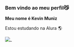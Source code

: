 ### Bem vindo ao meu perfil😼

**Meu nome é Kevin Muniz**

Estou estudando na Alura 🌎

![_](https://tenor.com/pt-BR/view/uff-ronaldo-cristiano-cristiano-ronaldo-cristiano-ronaldo-manchester-united-gif-7937607440780016850)
